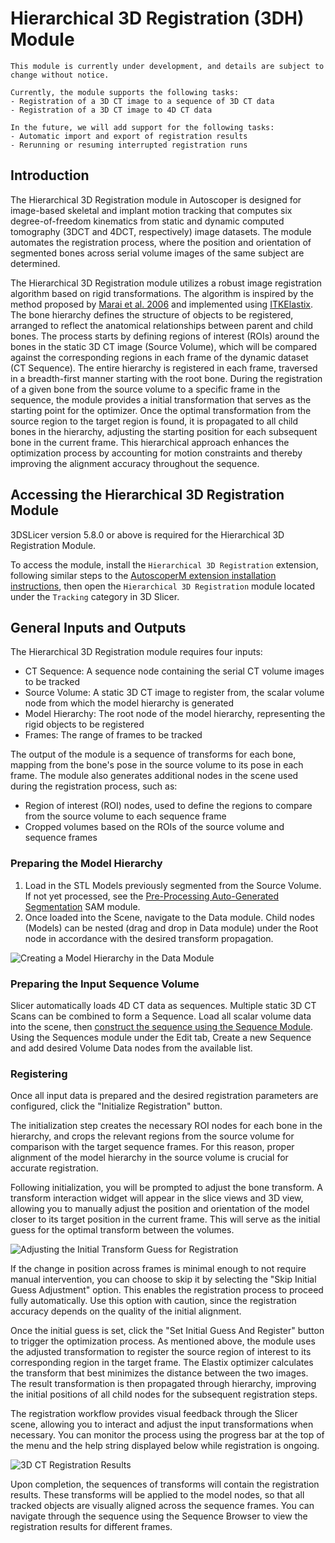 # Hierarchical 3D Registration (3DH) Module

```{warning}
This module is currently under development, and details are subject to change without notice.

Currently, the module supports the following tasks:
- Registration of a 3D CT image to a sequence of 3D CT data
- Registration of a 3D CT image to 4D CT data

In the future, we will add support for the following tasks:
- Automatic import and export of registration results
- Rerunning or resuming interrupted registration runs
```

## Introduction

The Hierarchical 3D Registration module in Autoscoper is designed for image-based skeletal and implant motion tracking that computes six degree-of-freedom kinematics from static and dynamic computed tomography (3DCT and 4DCT, respectively) image datasets. The module automates the registration process, where the position and orientation of segmented bones across serial volume images of the same subject are determined.

The Hierarchical 3D Registration module utilizes a robust image registration algorithm based on rigid transformations. The algorithm is inspired by the method proposed by [Marai et al. 2006](http://dx.doi.org/10.1109/TMI.2005.862151) and implemented using [ITKElastix](https://elastix.dev/index.php). The bone hierarchy defines the structure of objects to be registered, arranged to reflect the anatomical relationships between parent and child bones. The process starts by defining regions of interest (ROIs) around the bones in the static 3D CT image (Source Volume), which will be compared against the corresponding regions in each frame of the dynamic dataset (CT Sequence). The entire hierarchy is registered in each frame, traversed in a breadth-first manner  starting with the root bone. During the registration of a given bone from the source volume to a specific frame in the sequence, the module provides a initial transformation that serves as the starting point for the optimizer. Once the optimal transformation from the source region to the target region is found, it is propagated to all child bones in the hierarchy, adjusting the starting position for each subsequent bone in the current frame. This hierarchical approach enhances the optimization process by accounting for motion constraints and thereby improving the alignment accuracy throughout the sequence.

## Accessing the Hierarchical 3D Registration Module

3DSLicer version 5.8.0 or above is required for the Hierarchical 3D Registration Module.

To access the module, install the `Hierarchical 3D Registration` extension, following similar steps to the [AutoscoperM extension installation instructions](getting-started.md#installing-autoscoperm), then open the `Hierarchical 3D Registration` module located under the `Tracking` category in 3D Slicer.

## General Inputs and Outputs

The Hierarchical 3D Registration module requires four inputs:

* CT Sequence: A sequence node containing the serial CT volume images to be tracked
* Source Volume: A static 3D CT image to register from, the scalar volume node from which the model hierarchy is generated
* Model Hierarchy: The root node of the model hierarchy, representing the rigid objects to be registered
* Frames: The range of frames to be tracked

The output of the module is a sequence of transforms for each bone, mapping from the bone's pose in the source volume to its pose in each frame. The module also generates additional nodes in the scene used during the registration process, such as:
* Region of interest (ROI) nodes, used to define the regions to compare from the source volume to each sequence frame
* Cropped volumes based on the ROIs of the source volume and sequence frames

<!-- ![Hierarchical 3D Registration Module UI Overview](TODO.png) -->

### Preparing the Model Hierarchy

1) Load in the STL Models previously segmented from the Source Volume. If not yet processed, see the [Pre-Processing Auto-Generated Segmentation](tutorials/pre-processing-module.md#auto-generated-segmentations) SAM module.
2) Once loaded into the Scene, navigate to the Data module. Child nodes (Models) can be nested (drag and drop in Data module) under the Root node in accordance with the desired transform propagation.

![Creating a Model Hierarchy in the Data Module](https://github.com/BrownBiomechanics/Autoscoper/releases/download/docs-resources/model_hier_demo.gif)


### Preparing the Input Sequence Volume

Slicer automatically loads 4D CT data as sequences. Multiple static 3D CT Scans can be combined to form a Sequence. Load all scalar volume data into the scene, then [construct the sequence using the Sequence Module](https://slicer.readthedocs.io/en/latest/user_guide/modules/sequences.html#creating-sequences-from-a-set-of-nodes). Using the Sequences module under the Edit tab, Create a new Sequence and add desired Volume Data nodes from the available list.


### Registering

Once all input data is prepared and the desired registration parameters are configured, click the "Initialize Registration" button.

The initialization step creates the necessary ROI nodes for each bone in the hierarchy, and crops the relevant regions from the source volume for comparison with the target sequence frames. For this reason, proper alignment of the model hierarchy in the source volume is crucial for accurate registration.

Following initialization, you will be prompted to adjust the bone transform. A transform interaction widget will appear in the slice views and 3D view, allowing you to manually adjust the position and orientation of the model closer to its target position in the current frame. This will serve as the initial guess for the optimal transform between the volumes.

![Adjusting the Initial Transform Guess for Registration](https://github.com/BrownBiomechanics/Autoscoper/releases/download/docs-resources/Registering.gif)

If the change in position across frames is minimal enough to not require manual intervention, you can choose to skip it by selecting the "Skip Initial Guess Adjustment" option. This enables the registration process to proceed fully automatically. Use this option with caution, since the registration accuracy depends on the quality of the initial alignment.

Once the initial guess is set, click the "Set Initial Guess And Register" button to trigger the optimization process. As mentioned above, the module uses the adjusted transformation to register the source region of interest to its corresponding region in the target frame. The Elastix optimizer calculates the transform that best minimizes the distance between the two images. The result transformation is then propagated through hierarchy, improving the initial positions of all child nodes for the subsequent registration steps.

The registration workflow provides visual feedback through the Slicer scene, allowing you to interact and adjust the input transformations when necessary. You can monitor the process using the progress bar at the top of the menu and the help string displayed below while registration is ongoing.

![3D CT Registration Results](https://github.com/BrownBiomechanics/Autoscoper/releases/download/docs-resources/final_registration_success.png)

Upon completion, the sequences of transforms will contain the registration results. These transforms will be applied to the model nodes, so that all tracked objects are visually aligned across the sequence frames. You can navigate through the sequence using the Sequence Browser to view the registration results for different frames.


<!-- ![4D CT Registration Results](TODO.gif) -->
